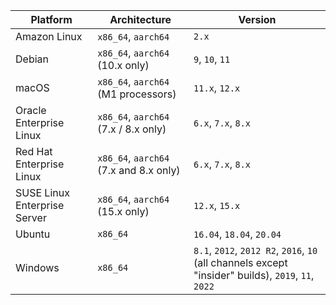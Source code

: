 | Platform | Architecture | Version |
| --- | --- | --- |
| Amazon Linux | `x86_64`, `aarch64` | `2.x` |
| Debian | `x86_64`, `aarch64` (10.x only) | `9`, `10`, `11` |
| macOS | `x86_64`, `aarch64` (M1 processors) | `11.x`, `12.x` |
| Oracle Enterprise Linux | `x86_64`, `aarch64` (7.x / 8.x only) | `6.x`, `7.x`, `8.x` |
| Red Hat Enterprise Linux | `x86_64`, `aarch64` (7.x and 8.x only) | `6.x`, `7.x`, `8.x` |
| SUSE Linux Enterprise Server | `x86_64`, `aarch64` (15.x only) | `12.x`, `15.x` |
| Ubuntu | `x86_64` | `16.04`, `18.04`, `20.04` |
| Windows | `x86_64` | `8.1`, `2012`, `2012 R2`, `2016`, `10` (all channels except "insider" builds), `2019`, `11`, `2022` |
